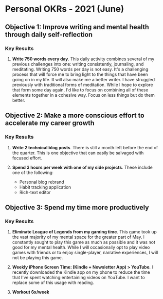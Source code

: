 # Personal OKRs - 2021 (June)

## Objective 1: Improve writing and mental health through daily self-reflection

### Key Results

1. **Write 750 words every day**. This daily activity combines several of my previous challenges into one: writing consistently, journaling, and meditating. Writing 750 words per day is not easy. It's a challenging process that will force me to bring light to the things that have been going on in my life. It will also make me a better writer. I have struggled previously with traditional forms of meditation. While I hope to explore that form some day again, I'd like to focus on combining all of these elements together in a cohesive way. Focus on less things but do them better.

## Objective 2: Make a more conscious effort to accelerate my career growth

### Key Results

1. **Write 2 technical blog posts**. There is still a month left before the end of the quarter. This is one objective that can easily be salvaged with focused effort.

2. **Spend 3 hours per week with one of my side projects**. These include one of the following:

    * Personal blog rebrand
    * Habit tracking application
    * Rich-text editor
## Objective 3: Spend my time more productively

### Key Results

1. **Eliminate League of Legends from my gaming time**. This game took up the vast majority of my mental space for the greater part of May. I constantly sought to play this game as much as possible and it was not good for my mental health. While I will occasionally opt to play video games with friends or to enjoy single-player, narrative experiences, I will not be playing this game.

2. **Weekly iPhone Screen Time: (Kindle + Newsletter App) > YouTube**. I recently downloaded the Kindle app on my phone to reduce the time that I've spent watching entertaining videos on YouTube. I want to replace some of this usage with reading.

3. **Workout 6x/week**